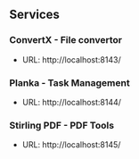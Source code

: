 ## Services

### ConvertX - File convertor

- URL: http://localhost:8143/

### Planka - Task Management

- URL: http://localhost:8144/

### Stirling PDF - PDF Tools

- URL: http://localhost:8145/
